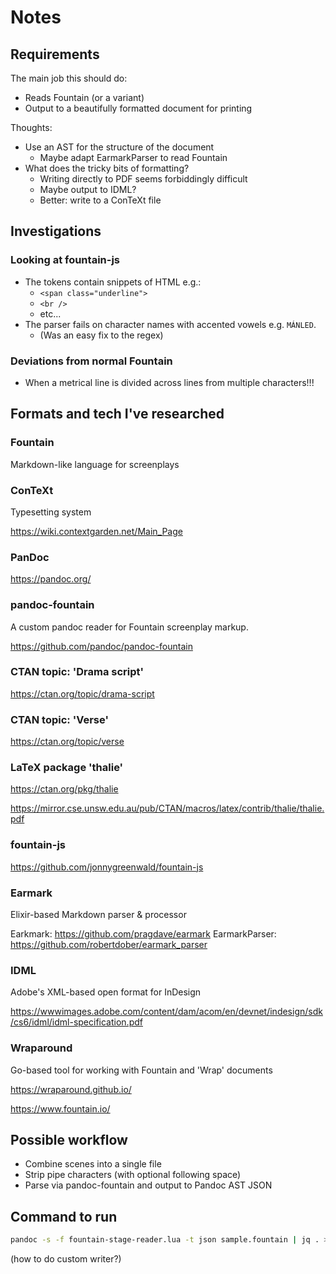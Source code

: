 # Notes

## Requirements

The main job this should do:

- Reads Fountain (or a variant)
- Output to a beautifully formatted document for printing

Thoughts:

- Use an AST for the structure of the document
  - Maybe adapt EarmarkParser to read Fountain
- What does the tricky bits of formatting?
  - Writing directly to PDF seems forbiddingly difficult
  - Maybe output to IDML?
  - Better: write to a ConTeXt file

## Investigations

### Looking at fountain-js

- The tokens contain snippets of HTML e.g.:
  - `<span class="underline">`
  - `<br />`
  - etc...
- The parser fails on character names with accented vowels e.g. `MÁNLED`.
  - (Was an easy fix to the regex)

### Deviations from normal Fountain

- When a metrical line is divided across lines from multiple characters!!!

## Formats and tech I've researched

### Fountain

Markdown-like language for screenplays

### ConTeXt

Typesetting system

https://wiki.contextgarden.net/Main_Page

### PanDoc

https://pandoc.org/

### pandoc-fountain

A custom pandoc reader for Fountain screenplay markup.

https://github.com/pandoc/pandoc-fountain

### CTAN topic: 'Drama script'

https://ctan.org/topic/drama-script

### CTAN topic: 'Verse'

https://ctan.org/topic/verse 

### LaTeX package 'thalie'

https://ctan.org/pkg/thalie

https://mirror.cse.unsw.edu.au/pub/CTAN/macros/latex/contrib/thalie/thalie.pdf 

### fountain-js

https://github.com/jonnygreenwald/fountain-js

### Earmark

Elixir-based Markdown parser & processor

Earkmark: https://github.com/pragdave/earmark
EarmarkParser: https://github.com/robertdober/earmark_parser 

### IDML

Adobe's XML-based open format for InDesign 

https://wwwimages.adobe.com/content/dam/acom/en/devnet/indesign/sdk/cs6/idml/idml-specification.pdf 

### Wraparound

Go-based tool for working with Fountain and 'Wrap' documents

https://wraparound.github.io/

https://www.fountain.io/

## Possible workflow

- Combine scenes into a single file
- Strip pipe characters (with optional following space)
- Parse via pandoc-fountain and output to Pandoc AST JSON

## Command to run

```bash
pandoc -s -f fountain-stage-reader.lua -t json sample.fountain | jq . > out/sample.json
```

(how to do custom writer?)
